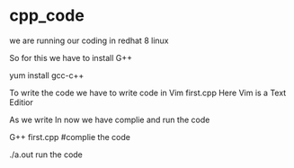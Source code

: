 # cpp_code

we are running our coding in redhat 8 linux


So for this we have to install G++


yum install gcc-c++


To write the code we have to write code in Vim first.cpp Here Vim is a Text Editior 


As we write In now we have complie and run the code 


G++ first.cpp #complie the code


./a.out run the code


